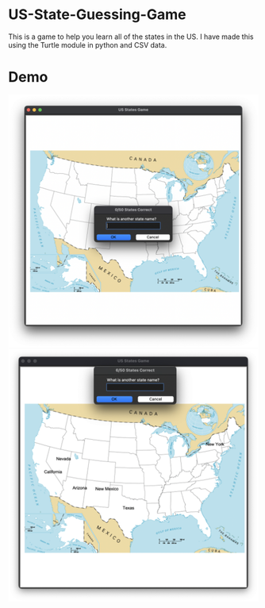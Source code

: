 # US-State-Guessing-Game
This is a game to help you learn all of the states in the US. I have made this using the Turtle module in python and CSV data.

# Demo

<div align="center">
  <img src="test-1.png" />
  <img src="test-2.png" />
  </div>
  
